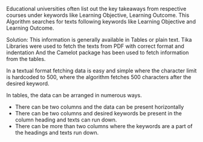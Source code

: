 Educational universities often list out the key takeaways from respective courses under keywords like Learning Objective, Learning Outcome. This Algorithm searches for texts following keywords like Learning Objective and Learning Outcome.

Solution: This information is generally available in Tables or plain text. Tika Libraries were used to fetch the texts from PDF with correct format and indentation And the Camelot package has been used to fetch information from the tables.

In a textual format fetching data is easy and simple where the character limit is hardcoded to 500, where the algorithm fetches 500 characters after the desired keyword.

In tables, the data can be arranged in numerous ways.

- There can be two columns and the data can be present horizontally
- There can be two columns and desired keywords be present in the column heading and texts can run down.
- There can be more than two columns where the keywords are a part of the headings and texts run down.

